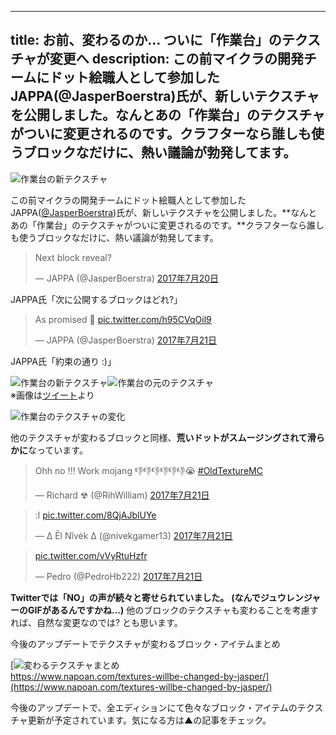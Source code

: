 
---
title: お前、変わるのか… ついに「作業台」のテクスチャが変更へ
description: この前マイクラの開発チームにドット絵職人として参加したJAPPA(@JasperBoerstra)氏が、新しいテクスチャを公開しました。なんとあの「作業台」のテクスチャがついに変更されるのです。クラフターなら誰しも使うブロックなだけに、熱い議論が勃発してます。
---

![作業台の新テクスチャ](https://cdn-ak.f.st-hatena.com/images/fotolife/s/sasigume/20210208/20210208122323.png)

この前マイクラの開発チームにドット絵職人として参加したJAPPA([@JasperBoerstra](https://twitter.com/JasperBoerstra))氏が、新しいテクスチャを公開しました。**なんとあの「作業台」のテクスチャがついに変更されるのです。**クラフターなら誰しも使うブロックなだけに、熱い議論が勃発してます。

> Next block reveal?
> 
> — JAPPA (@JasperBoerstra) [2017年7月20日](https://twitter.com/JasperBoerstra/status/888114733122899969)

JAPPA氏「次に公開するブロックはどれ?」

> As promised 🙂 [pic.twitter.com/h95CVqOil9](https://t.co/h95CVqOil9)
> 
> — JAPPA (@JasperBoerstra) [2017年7月21日](https://twitter.com/JasperBoerstra/status/888484852525404162)

JAPPA氏「約束の通り :)」

![作業台の新テクスチャ](https://cdn-ak.f.st-hatena.com/images/fotolife/s/sasigume/20210208/20210208110157.jpg)![作業台の元のテクスチャ](https://cdn-ak.f.st-hatena.com/images/fotolife/s/sasigume/20210208/20210208110201.jpg)  
※画像は[ツイート](https://twitter.com/JasperBoerstra/status/888484852525404162)より

![作業台のテクスチャの変化](https://cdn-ak.f.st-hatena.com/images/fotolife/s/sasigume/20210208/20210208105636.jpg)

他のテクスチャが変わるブロックと同様、**荒いドットがスムージングされて滑らかに**なっています。

> Ohh no !!! Work mojang 👎👎👎👎👎👎😭 [#OldTextureMC](https://twitter.com/hashtag/OldTextureMC?src=hash)
> 
> — Richard ☢ (@RihWilliam) [2017年7月21日](https://twitter.com/RihWilliam/status/888488778935009280)

> :l [pic.twitter.com/8QjAJblUYe](https://t.co/8QjAJblUYe)
> 
> — ∆ Ēl Nîvėk ∆ (@nivekgamer13) [2017年7月21日](https://twitter.com/nivekgamer13/status/888496369295474689)

> [pic.twitter.com/vVyRtuHzfr](https://t.co/vVyRtuHzfr)
> 
> — Pedro (@PedroHb222) [2017年7月21日](https://twitter.com/PedroHb222/status/888485663745622016)

**Twitterでは「NO」の声が続々と寄せられていました。** **(なんでジュウレンジャーのGIFがあるんですかね…)** 他のブロックのテクスチャも変わることを考慮すれば、自然な変更なのでは? とも思います。

今後のアップデートでテクスチャが変わるブロック・アイテムまとめ

[![変わるテクスチャまとめ](https://cdn-ak.f.st-hatena.com/images/fotolife/s/sasigume/20210208/20210208102140.png)  
https://www.napoan.com/textures-willbe-changed-by-jasper/](https://www.napoan.com/textures-willbe-changed-by-jasper/)

今後のアップデートで、全エディションにて色々なブロック・アイテムのテクスチャ更新が予定されています。気になる方は▲の記事をチェック。
